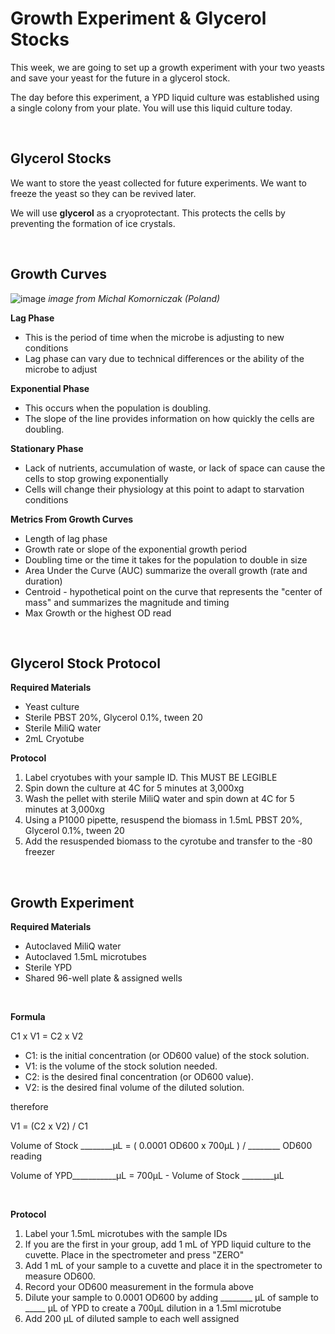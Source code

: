 
# Growth Experiment & Glycerol Stocks

This week, we are going to set up a growth experiment with your two yeasts and save your yeast for the future in a glycerol stock. 

The day before this experiment, a YPD liquid culture was established using a single colony from your plate. You will use this liquid culture today. 

&nbsp;

## Glycerol Stocks

We want to store the yeast collected for future experiments. We want to freeze the yeast so they can be revived later. 

We will use **glycerol** as a cryoprotectant. This protects the cells by preventing the formation of ice crystals. 

&nbsp;

## Growth Curves

![image](https://github.com/user-attachments/assets/017cfc9f-cb79-4740-825e-37ef985066b8)
_image from Michal Komorniczak (Poland)_

**Lag Phase**
- This is the period of time when the microbe is adjusting to new conditions
- Lag phase can vary due to technical differences or the ability of the microbe to adjust

**Exponential Phase**
- This occurs when the population is doubling.
- The slope of the line provides information on how quickly the cells are doubling.

 **Stationary Phase**
 - Lack of nutrients, accumulation of waste, or lack of space can cause the cells to stop growing exponentially
 - Cells will change their physiology at this point to adapt to starvation conditions

**Metrics From Growth Curves**
- Length of lag phase
- Growth rate or slope of the exponential growth period
- Doubling time or the time it takes for the population to double in size
- Area Under the Curve (AUC) summarize the overall growth (rate and duration)
- Centroid - hypothetical point on the curve that represents the "center of mass" and summarizes the magnitude and timing
- Max Growth or the highest OD read



&nbsp;
&nbsp;
## Glycerol Stock Protocol

**Required Materials**
- Yeast culture
- Sterile PBST 20%, Glycerol 0.1%, tween 20
- Sterile MiliQ water
- 2mL Cryotube

**Protocol**

1. Label cryotubes with your sample ID. This MUST BE LEGIBLE 
2. Spin down the culture at 4C for 5 minutes at 3,000xg
3. Wash the pellet with sterile MiliQ water and spin down at 4C for 5 minutes at 3,000xg
4. Using a P1000 pipette, resuspend the biomass in 1.5mL PBST 20%, Glycerol 0.1%, tween 20
5. Add the resuspended biomass to the cyrotube and transfer to the -80 freezer

&nbsp;
&nbsp;

## Growth Experiment 

**Required Materials**

- Autoclaved MiliQ water
- Autoclaved 1.5mL microtubes
- Sterile YPD
- Shared 96-well plate & assigned wells

&nbsp;

**Formula**

C1 x V1 = C2 x V2

- C1: is the initial concentration (or OD600 value) of the stock solution.
- V1: is the volume of the stock solution needed.
- C2: is the desired final concentration (or OD600 value).
- V2: is the desired final volume of the diluted solution.

therefore

V1 = (C2 x V2) / C1 

Volume of Stock ________μL = ( 0.0001 OD600 x 700μL ) / ________ OD600 reading

Volume of YPD___________μL = 700μL - Volume of Stock ________μL

&nbsp;

**Protocol**
1. Label your 1.5mL microtubes with the sample IDs
2. If you are the first in your group, add 1 mL of YPD liquid culture to the cuvette. Place in the spectrometer and press "ZERO"
3. Add 1 mL of your sample to a cuvette and place it in the spectrometer to measure OD600.
4. Record your OD600 measurement in the formula above
5. Dilute your sample to 0.0001 OD600 by adding ________ μL of sample to _____ μL of YPD to create a 700μL dilution in a 1.5ml microtube
6. Add 200 μL of diluted sample to each well assigned
